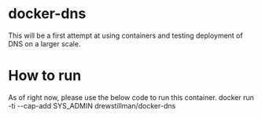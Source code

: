 # docker-dns
This will be a first attempt at using containers and testing deployment of DNS on a larger scale.


# How to run
As of right now, please use the below code to run this container.
docker run -ti --cap-add SYS_ADMIN drewstillman/docker-dns
